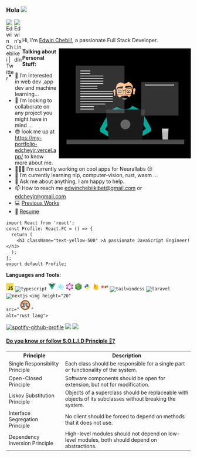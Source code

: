 ### Hola <img src="https://media.giphy.com/media/hvRJCLFzcasrR4ia7z/giphy.gif" width="25px">

<a href="https://twitter.com/edchey1">
  <img align="left" alt="Edwin Chebii | Twitter" width="22px" src="https://upload.wikimedia.org/wikipedia/commons/6/6f/Logo_of_Twitter.svg" />
</a>
<a href="https://www.linkedin.com/in/edwin-chebii-b18686209/">
  <img align="left" alt="Edwin's LinkedIn" width="22px" src="https://upload.wikimedia.org/wikipedia/commons/e/e9/Linkedin_icon.svg" />
</a>
<br />
<br />

Hi, I'm [Edwin Chebii!]( https://my-portfolio-edcheyjr.vercel.app/), a passionate Full Stack Developer.

<img align="right" style="margin-left:5px;" alt="GIF" src="./ui-dev.gif" width="360" height="300" />






**Talking about Personal Stuff:**

- 👀 I’m interested in web dev ,app dev and machine learning...
- 💞️ I’m looking to collaborate on any project you might have in mind ...
- 😎 look me up at https://my-portfolio-edcheyjr.vercel.app/ to know more about me.
- 👨🏽‍💻 I’m currently working on cool apps for Neurallabs 😉
- 🌱 I’m currently learning nlp, computer-vision, rust, wasm ...
- 💬 Ask me about anything, I am happy to help.
- 📫 How to reach me edwinchebiikibet@gmail.com or edcheyjr@gmail.com 
- 💻 [Previous Works](https://drive.google.com/drive/folders/12UII4MpMblo8tvFpUYGGoxI8UIuovlCP?usp=sharing)
- 📝 [Resume](https://drive.google.com/file/d/1U17p7XPgfq_B0tqHcvSpncf3DhCg26I3/view?usp=sharing)

```tsx
import React from 'react';
const Profile: React.FC = () => {
  return (
    <h3 className="text-yellow-500" >A passionate JavaScript Engineer!</h3>
  );
};
export default Profile;
```

**Languages and Tools:**

<!-- add - 👋 Hi, I’m @edcheyjr a full-stack dev proficient in python, PHP, android, java, javascript, CSS ,tailwindcss, laravel, and react
 -->
<code><img height="20" src="https://raw.githubusercontent.com/github/explore/80688e429a7d4ef2fca1e82350fe8e3517d3494d/topics/javascript/javascript.png" alt="javascript"></code>
<code><img height="20" src="https://upload.wikimedia.org/wikipedia/commons/f/f5/Typescript.svg" alt="typescript"></code>
<code><img height="20" src="https://raw.githubusercontent.com/github/explore/80688e429a7d4ef2fca1e82350fe8e3517d3494d/topics/vue/vue.png" alt="vue"></code>
<code><img height="20" src="https://raw.githubusercontent.com/github/explore/80688e429a7d4ef2fca1e82350fe8e3517d3494d/topics/react/react.png" alt="react"></code>
<code><img height="20" src="https://raw.githubusercontent.com/github/explore/5c058a388828bb5fde0bcafd4bc867b5bb3f26f3/topics/graphql/graphql.png" alt="graphql"></code>
<code><img height="20" src="https://raw.githubusercontent.com/github/explore/80688e429a7d4ef2fca1e82350fe8e3517d3494d/topics/nodejs/nodejs.png" alt="nodejs"></code>
<code><img height="20" src="https://raw.githubusercontent.com/github/explore/80688e429a7d4ef2fca1e82350fe8e3517d3494d/topics/python/python.png" alt="python"></code>
<code><img height="20" src="https://raw.githubusercontent.com/github/explore/80688e429a7d4ef2fca1e82350fe8e3517d3494d/topics/firebase/firebase.png" alt="firebase"></code>
<code><img height="20" src="https://raw.githubusercontent.com/github/explore/80688e429a7d4ef2fca1e82350fe8e3517d3494d/topics/git/git.png" alt="git"></code>
<code><img height="20" src="https://upload.wikimedia.org/wikipedia/commons/d/d5/Tailwind_CSS_Logo.svg" alt="tailwindcss"></code>
<code><img height="20" src="https://upload.wikimedia.org/wikipedia/commons/9/9a/Laravel.svg" alt="laravel"></code>
<code><img height="20" src="https://upload.wikimedia.org/wikipedia/commons/archive/8/8e/20230404233502%21Nextjs-logo.svg" alt="nextjs"></code>
<code><img height="20" src="<svg xmlns="http://www.w3.org/2000/svg" width="32" height="32" viewBox="0 0 32 32"><defs><radialGradient id="vscodeIconsFileTypeRust0" cx="-492.035" cy="-883.37" r="13.998" gradientTransform="matrix(.866 -.5 -.3 -.52 177.106 -689.033)" gradientUnits="userSpaceOnUse"><stop offset="0" stop-color="#7d7d7d"/><stop offset=".267" stop-color="#7e7c7a"/><stop offset=".45" stop-color="#817871"/><stop offset=".608" stop-color="#867162"/><stop offset=".753" stop-color="#8d684c"/><stop offset=".886" stop-color="#965c30"/><stop offset="1" stop-color="#a04f12"/></radialGradient></defs><path fill="url(#vscodeIconsFileTypeRust0)" d="M15.124 5.3a.832.832 0 1 1 .832.832a.831.831 0 0 1-.832-.832M5.2 12.834a.832.832 0 1 1 .832.832a.832.832 0 0 1-.832-.832m19.856.039a.832.832 0 1 1 .832.832a.831.831 0 0 1-.832-.832m-17.451 1.14a.76.76 0 0 0 .386-1l-.369-.835h1.452v6.545h-2.93a10.247 10.247 0 0 1-.332-3.911Zm6.074.161v-1.929h3.458c.179 0 1.261.206 1.261 1.016c0 .672-.83.913-1.513.913ZM8.958 24.561a.832.832 0 1 1 .832.832a.831.831 0 0 1-.832-.832m12.331.039a.832.832 0 1 1 .832.832a.832.832 0 0 1-.832-.832m.257-1.887a.758.758 0 0 0-.9.584l-.418 1.949a10.249 10.249 0 0 1-8.545-.041l-.417-1.949a.759.759 0 0 0-.9-.583l-1.721.37a10.233 10.233 0 0 1-.89-1.049h8.374c.095 0 .158-.017.158-.1v-2.966c0-.086-.063-.1-.158-.1h-2.45v-1.881h2.649a1.665 1.665 0 0 1 1.629 1.412c.105.413.336 1.757.494 2.187c.157.483.8 1.447 1.482 1.447h4.323a10.243 10.243 0 0 1-.949 1.1Zm4.65-7.821a10.261 10.261 0 0 1 .022 1.779h-1.051c-.105 0-.148.069-.148.172v.483c0 1.136-.641 1.384-1.2 1.447c-.535.06-1.128-.224-1.2-.551a3.616 3.616 0 0 0-1.671-2.808c1.03-.654 2.1-1.619 2.1-2.911A3.292 3.292 0 0 0 21.44 9.8a4.559 4.559 0 0 0-2.2-.724H8.367A10.246 10.246 0 0 1 14.1 5.84l1.282 1.344a.758.758 0 0 0 1.072.026l1.434-1.372a10.248 10.248 0 0 1 7.015 5l-.982 2.217a.761.761 0 0 0 .386 1Zm2.448.036l-.033-.343l1.011-.943a.42.42 0 0 0-.013-.595a.428.428 0 0 0-.121-.081l-1.288-.483l-.1-.334l.806-1.12a.422.422 0 0 0-.13-.581a.43.43 0 0 0-.133-.055l-1.363-.222l-.164-.306l.573-1.257a.419.419 0 0 0-.236-.544a.426.426 0 0 0-.146-.029l-1.383.048l-.224-.264l.318-1.347a.421.421 0 0 0-.343-.487a.435.435 0 0 0-.144 0l-1.348.315l-.266-.219l.049-1.381a.421.421 0 0 0-.431-.411a.426.426 0 0 0-.141.028l-1.257.573l-.306-.164l-.222-1.363a.421.421 0 0 0-.5-.318a.43.43 0 0 0-.133.055l-1.121.806l-.333-.1l-.483-1.293a.421.421 0 0 0-.555-.215a.442.442 0 0 0-.12.08l-.946 1.012l-.343-.033l-.728-1.177a.421.421 0 0 0-.688 0l-.728 1.177l-.343.033l-.943-1.012a.421.421 0 0 0-.595.015a.442.442 0 0 0-.08.12L12.483 3.8l-.333.1l-1.12-.8a.422.422 0 0 0-.581.13a.43.43 0 0 0-.055.133l-.222 1.363l-.306.164l-1.258-.573a.421.421 0 0 0-.544.239a.444.444 0 0 0-.028.144l.048 1.383l-.266.217l-1.347-.316a.421.421 0 0 0-.487.343a.435.435 0 0 0 0 .144L6.3 7.819l-.218.265L4.7 8.036a.422.422 0 0 0-.383.573l.573 1.257l-.164.306l-1.363.222a.42.42 0 0 0-.318.5a.43.43 0 0 0 .055.133l.806 1.12l-.1.334l-1.293.483a.421.421 0 0 0-.215.555a.414.414 0 0 0 .081.121l1.011.943l-.033.343l-1.177.728a.421.421 0 0 0 0 .688l1.177.728l.033.343l-1.011.943a.421.421 0 0 0 .015.595a.436.436 0 0 0 .119.08l1.293.483l.1.334l-.806 1.124a.421.421 0 0 0 .131.581a.43.43 0 0 0 .133.055l1.363.222l.164.307l-.573 1.257a.422.422 0 0 0 .24.545a.438.438 0 0 0 .143.028l1.383-.048l.219.266l-.317 1.348a.42.42 0 0 0 .341.486a.4.4 0 0 0 .146 0l1.345-.319l.266.218l-.049 1.382a.419.419 0 0 0 .429.41a.413.413 0 0 0 .143-.028l1.257-.573l.306.164l.222 1.362a.421.421 0 0 0 .5.319a.407.407 0 0 0 .133-.055l1.12-.807l.334.1l.483 1.292a.422.422 0 0 0 .556.214a.436.436 0 0 0 .119-.08l.943-1.011l.343.034l.728 1.177a.422.422 0 0 0 .588.1a.413.413 0 0 0 .1-.1l.728-1.177l.343-.034l.943 1.011a.421.421 0 0 0 .595-.015a.436.436 0 0 0 .08-.119l.483-1.292l.334-.1l1.12.807a.421.421 0 0 0 .581-.131a.43.43 0 0 0 .055-.133l.222-1.362l.306-.164l1.257.573a.421.421 0 0 0 .544-.239a.438.438 0 0 0 .028-.143l-.048-1.384l.265-.218l1.347.317a.421.421 0 0 0 .487-.34a.447.447 0 0 0 0-.146l-.309-1.346l.218-.266l1.383.048a.421.421 0 0 0 .41-.431a.4.4 0 0 0-.028-.142l-.573-1.257l.164-.307l1.363-.222a.421.421 0 0 0 .319-.5a.434.434 0 0 0-.056-.135l-.806-1.12l.1-.334l1.293-.483a.42.42 0 0 0 .215-.554a.414.414 0 0 0-.081-.121l-1.011-.943l.033-.343l1.177-.728a.421.421 0 0 0 0-.688Z"/></svg>" alt="rust lang"></code>
<!---
edcheyjr/edcheyjr is a ✨ special ✨ repository because its `README.md` (this file) appears on your GitHub profile.
You can click the Preview link to take a look at your changes.
--->


[![spotify-github-profile](https://spotify-github-profile.vercel.app/api/view?uid=jtlgayr7d4cugxc531ggc6a2j&cover_image=true&theme=default&show_offline=false&background_color=161b22&interchange=false&bar_color_cover=true)](https://github.com/kittinan/spotify-github-profile)
![](https://github.com/edcheyjr/github-stats/blob/master/generated/overview.svg)
![](https://github.com/edcheyjr/github-stats/blob/master/generated/languages.svg)

#### **[Do you know or follow S.O.L.I.D Principle 🤔?](https://www.freecodecamp.org/news/solid-principles-explained-in-plain-english/)**    

<table>
  <tr>
    <th>Principle</th>
    <th>Description</th>
  </tr>
  <tr>
    <td>Single Responsibility Principle</td>
    <td>Each class should be responsible for a single part or functionality of the system.</td>
  </tr>
  <tr>
    <td>Open-Closed Principle</td>
    <td>Software components should be open for extension, but not for modification.</td>
  </tr>
  <tr>
    <td>Liskov Substitution Principle</td>
    <td>Objects of a superclass should be replaceable with objects of its subclasses without breaking the system.</td>
  </tr>
  <tr>
    <td>Interface Segregation Principle</td>
    <td>No client should be forced to depend on methods that it does not use.</td>
  </tr>
  <tr>
    <td>Dependency Inversion Principle</td>
    <td>High-level modules should not depend on low-level modules, both should depend on abstractions.</td>
  </tr>
</table>



